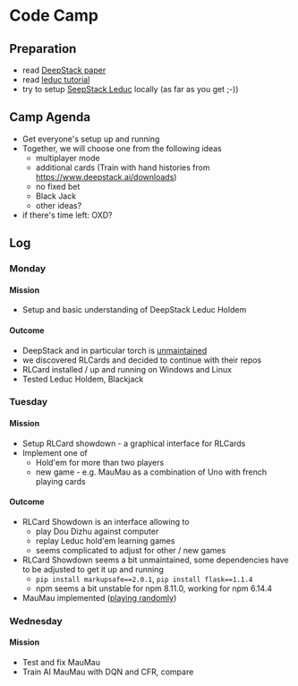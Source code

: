 # Code Camp
## Preparation
- read [DeepStack paper](https://spencer-murray-zfht.squarespace.com/s/DeepStack.pdf)
- read [leduc tutorial](https://github.com/lifrordi/DeepStack-Leduc/blob/master/doc/manual/tutorial.md)
- try to setup [SeepStack Leduc](https://github.com/lifrordi/DeepStack-Leduc) locally (as far as you get ;-))

## Camp Agenda
- Get everyone's setup up and running
- Together, we will choose one from the following ideas
  - multiplayer mode
  - additional cards (Train with hand histories from https://www.deepstack.ai/downloads)
  - no fixed bet
  - Black Jack
  - other ideas?
- if there's time left: OXD?

## Log
### Monday
#### Mission
- Setup and basic understanding of DeepStack Leduc Holdem
#### Outcome
- DeepStack and in particular torch is [unmaintained](./01-dead-end-1-poker.md)
- we discovered RLCards and decided to continue with their repos
- RLCard installed / up and running on Windows and Linux
- Tested Leduc Holdem, Blackjack

### Tuesday
#### Mission
- Setup RLCard showdown - a graphical interface for RLCards
- Implement one of
  - Hold'em for more than two players
  - new game - e.g. MauMau as a combination of Uno with french playing cards
#### Outcome
- RLCard Showdown is an interface allowing to
  - play Dou Dizhu against computer
  - replay Leduc hold'em learning games
  - seems complicated to adjust for other / new games
- RLCard Showdown seems a bit unmaintained, some dependencies have to be adjusted to get it up and running
  - `pip install markupsafe==2.0.1`, `pip install flask==1.1.4`
  - npm seems a bit unstable for npm 8.11.0, working for npm 6.14.4
- MauMau implemented ([playing randomly](https://www.explainxkcd.com/wiki/index.php/221:_Random_Number))

### Wednesday
#### Mission
- Test and fix MauMau
- Train AI MauMau with DQN and CFR, compare
